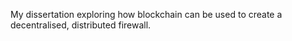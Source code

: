 My dissertation exploring how blockchain can be used to create a decentralised, distributed firewall.
